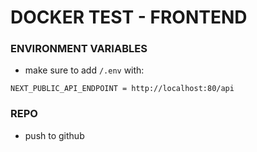 # DOCKER TEST - FRONTEND


### ENVIRONMENT VARIABLES
- make sure to add `/.env` with:

```
NEXT_PUBLIC_API_ENDPOINT = http://localhost:80/api
```


### REPO
- push to github
